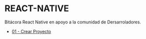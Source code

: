 # REACT-NATIVE

Bitácora React Native en apoyo a la comunidad de Dersarroladores.


- [01 - Crear Proyecto](https://github.com/fabianmelomaciel/REACT-NATIVE/blob/main/01-%20Crear%20Proyecto/documento.md)


